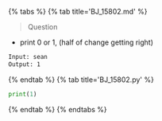 {% tabs %}
{% tab title='BJ_15802.md' %}

> Question

* print 0 or 1, (half of change getting right)

```txt
Input: sean
Output: 1
```

{% endtab %}
{% tab title='BJ_15802.py' %}

```py
print(1)
```

{% endtab %}
{% endtabs %}
